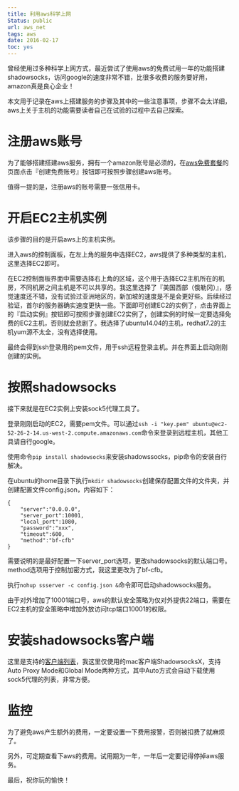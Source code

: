 ```yaml
---
title: 利用aws科学上网
Status: public
url: aws_net
tags: aws
date: 2016-02-17
toc: yes
---
```


曾经使用过多种科学上网方式，​最近尝试了使用aws的免费试用一年的功能搭建shadowsocks，访问google的速度非常不错，比很多收费的服务要好用，amazon真是良心企业！

本文用于记录在aws上搭建服务的步骤及其中的一些注意事项，步骤不会太详细，aws上关于主机的功能需要读者自己在试验的过程中去自己探索。

# 注册aws账号

为了能够搭建搭建aws服务，拥有一个amazon账号是必须的，在[aws免费套餐](https://aws.amazon.com/cn/free/)的页面点击『创建免费账号』按钮即可按照步骤创建aws账号。

值得一提的是，注册aws的账号需要一张信用卡。

# 开启EC2主机实例

该步骤的目的是开启aws上的主机实例。​

进入aws的控制面板，在左上角的服务中选择EC2，aws提供了多种类型的主机，这里选择EC2即可。

在EC2控制面板界面中需要选择右上角的区域，这个用于选择EC2主机所在的机房，不同机房之间主机是不可以共享的。我这里选择了『美国西部（俄勒冈）』，感觉速度还不错，没有试验过亚洲地区的，新加坡的速度是不是会更好些。后续经过验证，首尔的服务器确实速度更快一些。
​
下面即可创建EC2的实例了，点击界面上的『启动实例』按钮即可按照步骤创建EC2实例了，创建实例的时候一定要选择免费的EC2主机，否则就会悲剧了。我选择了ubuntu14.04的主机，redhat7.2的主机yum源不太全，没有选择使用。

最终会得到ssh登录用的pem文件，用于ssh远程登录主机。并在界面上启动刚刚创建的实例。

# 按照shadowsocks

接下来就是在EC2实例上安装sock5代理工具了。

登录刚刚启动的EC2，需要pem文件。可以通过`ssh -i "key.pem" ubuntu@ec2-52-26-2-14.us-west-2.compute.amazonaws.com`命令来登录到远程主机，其他工具请自行google。

使用命令`pip install shadowsocks`来安装shadowssocks，pip命令的安装自行解决。

在ubuntu的home目录下执行`mkdir shadowsocks`创建保存配置文件的文件夹，并创建配置文件config.json，内容如下：

```
{
    "server":"0.0.0.0",
    "server_port":10001,
    "local_port":1080,
    "password":"xxx",
    "timeout":600,
    "method":"bf-cfb"
}
```

需要说明的是最好配置一下server_port选项，更改shadowsocks的默认端口号。method选项用于控制加密方式，我这里更改为了bf-cfb。

执行`nohup ssserver -c config.json &`命令即可启动shadowsocks服务。

由于对外增加了10001端口号，aws的默认安全策略为仅对外提供22端口，需要在EC2主机的安全策略中增加外放访问tcp端口10001的权限。

# 安装shadowsocks客户端

这里是支持的[客户端列表](https://shadowsocks.com/client.html)，​我这里仅使用的mac客户端ShadowsocksX，支持Auto Proxy Mode和Global Mode两种方式，其中Auto方式会自动下载使用sock5代理的列表，非常方便。

# 监控

为了避免aws产生额外的费用，一定要设置一下费用报警，否则被扣费了就麻烦了。

另外，可定期查看下aws的费用。试用期为一年，一年后一定要记得停掉aws服务。

最后，祝你玩的愉快！